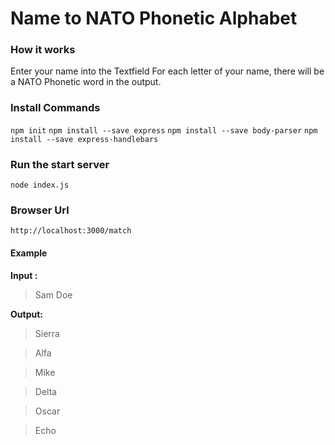# Name to NATO Phonetic Alphabet

### How it works
Enter your name into the Textfield
For each letter of your name, there will
be a NATO Phonetic word in the output.

### Install Commands
`npm init`
`npm install --save express`
`npm install --save body-parser`
`npm install --save express-handlebars`

### Run the start server
`node index.js`

### Browser Url
`http://localhost:3000/match`

#### Example
**Input :**
> Sam Doe


**Output:**
> Sierra

> Alfa

> Mike


> Delta

> Oscar

> Echo
